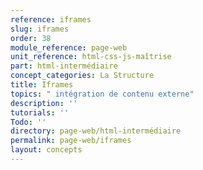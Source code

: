 ```yaml
---
reference: iframes
slug: iframes
order: 38
module_reference: page-web
unit_reference: html-css-js-maîtrise
part: html-intermédiaire
concept_categories: La Structure
title: Iframes
topics: " intégration de contenu externe"
description: ''
tutorials: ''
Todo: ''
directory: page-web/html-intermédiaire
permalink: page-web/iframes
layout: concepts
---
```

